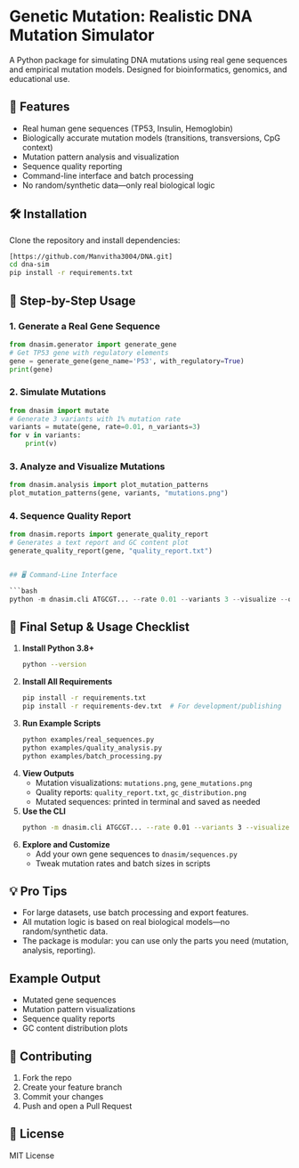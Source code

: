 # Genetic Mutation: Realistic DNA Mutation Simulator


A Python package for simulating DNA mutations using real gene sequences and empirical mutation models. Designed for bioinformatics, genomics, and educational use.


## 🚀 Features
- Real human gene sequences (TP53, Insulin, Hemoglobin)
- Biologically accurate mutation models (transitions, transversions, CpG context)
- Mutation pattern analysis and visualization
- Sequence quality reporting
- Command-line interface and batch processing
- No random/synthetic data—only real biological logic


## 🛠️ Installation

Clone the repository and install dependencies:
```bash
[https://github.com/Manvitha3004/DNA.git]
cd dna-sim
pip install -r requirements.txt
```


## 🧬 Step-by-Step Usage

### 1. Generate a Real Gene Sequence
```python
from dnasim.generator import generate_gene
# Get TP53 gene with regulatory elements
gene = generate_gene(gene_name='P53', with_regulatory=True)
print(gene)
```

### 2. Simulate Mutations
```python
from dnasim import mutate
# Generate 3 variants with 1% mutation rate
variants = mutate(gene, rate=0.01, n_variants=3)
for v in variants:
    print(v)
```

### 3. Analyze and Visualize Mutations
```python
from dnasim.analysis import plot_mutation_patterns
plot_mutation_patterns(gene, variants, "mutations.png")
```

### 4. Sequence Quality Report
```python
from dnasim.reports import generate_quality_report
# Generates a text report and GC content plot
generate_quality_report(gene, "quality_report.txt")


## 🖥️ Command-Line Interface

```bash
python -m dnasim.cli ATGCGT... --rate 0.01 --variants 3 --visualize --output mutations.png
```


## 🏁 Final Setup & Usage Checklist

1. **Install Python 3.8+**
   ```bash
   python --version
   ```
2. **Install All Requirements**
   ```bash
   pip install -r requirements.txt
   pip install -r requirements-dev.txt  # For development/publishing
   ```
3. **Run Example Scripts**
   ```bash
   python examples/real_sequences.py
   python examples/quality_analysis.py
   python examples/batch_processing.py
   ```
4. **View Outputs**
   - Mutation visualizations: `mutations.png`, `gene_mutations.png`
   - Quality reports: `quality_report.txt`, `gc_distribution.png`
   - Mutated sequences: printed in terminal and saved as needed
5. **Use the CLI**
   ```bash
   python -m dnasim.cli ATGCGT... --rate 0.01 --variants 3 --visualize --output mutations.png
   ```
6. **Explore and Customize**
   - Add your own gene sequences to `dnasim/sequences.py`
   - Tweak mutation rates and batch sizes in scripts


## 💡 Pro Tips
- For large datasets, use batch processing and export features.
- All mutation logic is based on real biological models—no random/synthetic data.
- The package is modular: you can use only the parts you need (mutation, analysis, reporting).



## Example Output

- Mutated gene sequences
- Mutation pattern visualizations
- Sequence quality reports
- GC content distribution plots


## 🤝 Contributing
1. Fork the repo
2. Create your feature branch
3. Commit your changes
4. Push and open a Pull Request


## 📄 License
MIT License
